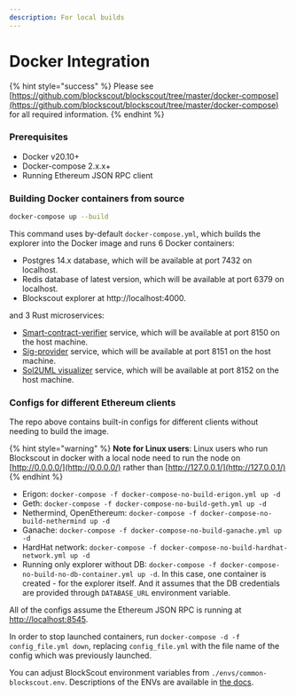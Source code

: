 ```yaml
---
description: For local builds
---
```


# Docker Integration

{% hint style="success" %}
Please see [https://github.com/blockscout/blockscout/tree/master/docker-compose](https://github.com/blockscout/blockscout/tree/master/docker-compose) for all required information.
{% endhint %}

### Prerequisites

- Docker v20.10+
- Docker-compose 2.x.x+
- Running Ethereum JSON RPC client

### Building Docker containers from source

```bash
docker-compose up --build
```

This command uses by-default `docker-compose.yml`, which builds the explorer into the Docker image and runs 6 Docker containers:

- Postgres 14.x database, which will be available at port 7432 on localhost.
- Redis database of latest version, which will be available at port 6379 on localhost.
- Blockscout explorer at http://localhost:4000.

and 3 Rust microservices:

- [Smart-contract-verifier](https://github.com/blockscout/blockscout-rs/tree/main/smart-contract-verifier) service, which will be available at port 8150 on the host machine.
- [Sig-provider](https://github.com/blockscout/blockscout-rs/tree/main/sig-provider) service, which will be available at port 8151 on the host machine.
- [Sol2UML visualizer](https://github.com/blockscout/blockscout-rs/tree/main/visualizer) service, which will be available at port 8152 on the host machine.

### Configs for different Ethereum clients

The repo above contains built-in configs for different clients without needing to build the image.

{% hint style="warning" %}
**Note for Linux users**: Linux users who run Blockscout in docker with a local node need to run the node on [http://0.0.0.0/](http://0.0.0.0/) rather than [http://127.0.0.1/](http://127.0.0.1/)
{% endhint %}

* Erigon: `docker-compose -f docker-compose-no-build-erigon.yml up -d`
* Geth: `docker-compose -f docker-compose-no-build-geth.yml up -d`
* Nethermind, OpenEthereum: `docker-compose -f docker-compose-no-build-nethermind up -d`
* Ganache: `docker-compose -f docker-compose-no-build-ganache.yml up -d`
* HardHat network: `docker-compose -f docker-compose-no-build-hardhat-network.yml up -d`
* Running only explorer without DB: `docker-compose -f docker-compose-no-build-no-db-container.yml up -d`. In this case, one container is created - for the explorer itself. And it assumes that the DB credentials are provided through `DATABASE_URL` environment variable.

All of the configs assume the Ethereum JSON RPC is running at [http://localhost:8545](http://localhost:8545/).

In order to stop launched containers, run `docker-compose -d -f config_file.yml down`, replacing `config_file.yml` with the file name of the config which was previously launched.

You can adjust BlockScout environment variables from `./envs/common-blockscout.env`. Descriptions of the ENVs are available in [the docs](https://docs.blockscout.com/for-developers/information-and-settings/env-variables).

